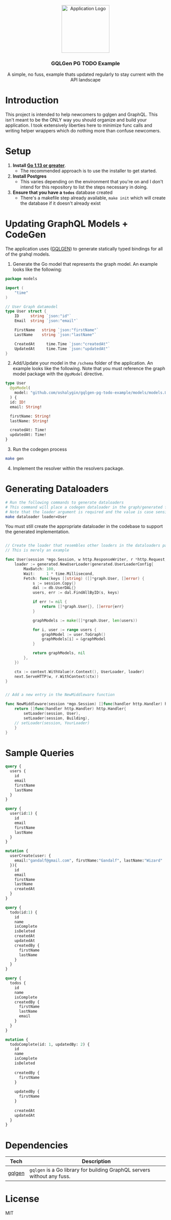 <p align="center">
  <img alt="Application Logo" src="docs/logo.png" height="150" width="150" />
  <h3 align="center">GQLGen PG TODO Example</h3>
  <p align="center">A simple, no fuss, example thats updated regularly to stay current with the API landscape</p>
</p>

# Introduction

This project is intended to help newcomers to gqlgen and GraphQL. This isn't meant to be the ONLY way you should organize and build your application. I took extensively liberties here to minimize func calls and writing helper wrappers which do nothing more than confuse newcomers.

# Setup

1. **Install [Go 1.13 or greater](https://dl.google.com/go/go1.13.darwin-amd64.pkg)**.
   - The recommended approach is to use the installer to get started.
2. **Install Postgres**
   - This varies depending on the environment that you're on and I don't intend for this repository to list the steps necessary in doing.
3. **Ensure that you have a `todos`** database created
	 - There's a makefile step already available, `make init` which will create the database if it doesn't already exist


# Updating GraphQL Models + CodeGen

The application uses ([GQLGEN](https://gqlgen.com)) to generate statically typed bindings for all of the grahql models.

1. Generate the Go model that represents the graph model. An example looks like the following:

```go
package models

import (
	"time"
)

// User Graph datamodel
type User struct {
	ID     string `json:"id"`
	Email  string `json:"email"`

	FirstName   string `json:"firstName"`
	LastName    string `json:"lastName"`

	CreatedAt     time.Time `json:"createdAt"`
	UpdatedAt     time.Time `json:"updatedAt"`
}

```

2. Add/Update your model in the `/schema` folder of the application. An example looks like the following. Note that you must reference the graph model package with the `@goModel` directive.

```graphql
type User
  @goModel(
    model: "github.com/oshalygin/gqlgen-pg-todo-example/models/models.User"
  ) {
  id: ID!
  email: String!

  firstName: String!
  lastName: String!

  createdAt: Time!
  updatedAt: Time!
}
```

3. Run the codegen process

```bash
make gen
```

4. Implement the resolver within the resolvers package.

# Generating Dataloaders

```bash
# Run the following commands to generate dataloaders
# This command will place a codegen dataloader in the graph/generated folder
# Note that the loader argument is required and the value is case sensitive
make dataloader loader=User
```

You must still create the appropriate dataloader in the codebase to support
the generated implementation.

```go

// Create the loader that resembles other loaders in the dataloaders package
// This is merely an example

func User(session *mgo.Session, w http.ResponseWriter, r *http.Request, next http.Handler) {
	loader := generated.NewUserLoader(generated.UserLoaderConfig{
		MaxBatch: 100,
		Wait:     1 * time.Millisecond,
		Fetch: func(keys []string) ([]*graph.User, []error) {
			s := session.Copy()
			dal := db.UserDAL{}
			users, err := dal.FindAllByID(s, keys)

			if err != nil {
				return []*graph.User{}, []error{err}
			}

			graphModels := make([]*graph.User, len(users))

			for i, user := range users {
				graphModel := user.ToGraph()
				graphModels[i] = &graphModel
			}

			return graphModels, nil
		},
	})

	ctx := context.WithValue(r.Context(), UserLoader, loader)
	next.ServeHTTP(w, r.WithContext(ctx))
}


// Add a new entry in the NewMiddleware function

func NewMiddleware(session *mgo.Session) []func(handler http.Handler) http.Handler {
	return []func(handler http.Handler) http.Handler{
		setLoader(session, User),
		setLoader(session, Building),
    // setLoader(session, YourLoader)
	}
}

```

# Sample Queries 

```graphql
query {
  users {
    id
    email
    firstName
    lastName
  }
}
```

```graphql
query {
  user(id:1) {
    id
    email
    firstName
    lastName
  }
}
```

```graphql
mutation {
  userCreate(user: {
    email:"gandalf@gmail.com", firstName:"Gandalf", lastName:"Wizard"
  }){
    id
    email
    firstName
    lastName
    createdAt
  }
}
```

```graphql
query {
  todo(id:1) {
    id
    name
    isComplete
    isDeleted
    createdAt
    updatedAt
    createdBy {
      firstName
      lastName
    }
  }
}
```

```graphql
query {
  todos {
    id
    name
    isComplete
    createdBy {
      firstName
      lastName
      email
    }
  }
}
```

```graphql
mutation {
  todoComplete(id: 1, updatedBy: 2) {
    id
    name
    isComplete
    isDeleted
    
    createdBy {
      firstName
    }
    
    updatedBy {
      firstName
    }
    
    createdAt
    updatedAt
  }
}
```

# Dependencies

| **Tech**                                      | **Description**                                                         |
| --------------------------------------------- | ----------------------------------------------------------------------- |
| [gqlgen](https://github.com/99designs/gqlgen) | `gqlgen` is a Go library for building GraphQL servers without any fuss. |

# License

MIT
